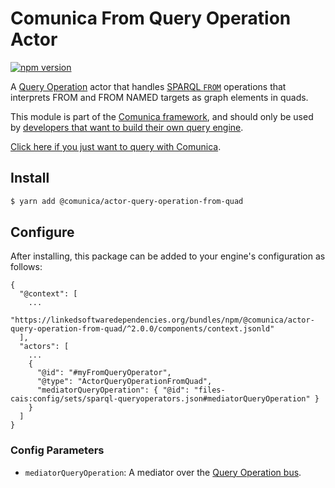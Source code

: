 # Comunica From Query Operation Actor

[![npm version](https://badge.fury.io/js/%40comunica%2Factor-query-operation-from-quad.svg)](https://www.npmjs.com/package/@comunica/actor-query-operation-from-quad)

A [Query Operation](https://github.com/comunica/comunica/tree/master/packages/bus-query-operation) actor that handles [SPARQL `FROM`](https://www.w3.org/TR/sparql11-query/#specifyingDataset) operations
that interprets FROM and FROM NAMED targets as graph elements in quads.

This module is part of the [Comunica framework](https://github.com/comunica/comunica),
and should only be used by [developers that want to build their own query engine](https://comunica.dev/docs/modify/).

[Click here if you just want to query with Comunica](https://comunica.dev/docs/query/).

## Install

```bash
$ yarn add @comunica/actor-query-operation-from-quad
```

## Configure

After installing, this package can be added to your engine's configuration as follows:
```text
{
  "@context": [
    ...
    "https://linkedsoftwaredependencies.org/bundles/npm/@comunica/actor-query-operation-from-quad/^2.0.0/components/context.jsonld"  
  ],
  "actors": [
    ...
    {
      "@id": "#myFromQueryOperator",
      "@type": "ActorQueryOperationFromQuad",
      "mediatorQueryOperation": { "@id": "files-cais:config/sets/sparql-queryoperators.json#mediatorQueryOperation" }
    }
  ]
}
```

### Config Parameters

* `mediatorQueryOperation`: A mediator over the [Query Operation bus](https://github.com/comunica/comunica/tree/master/packages/bus-query-operation).

